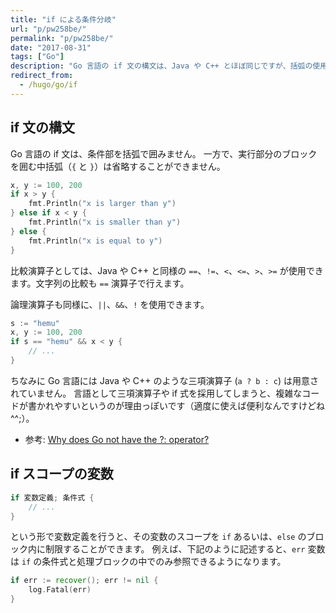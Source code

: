 ```yaml
---
title: "if による条件分岐"
url: "p/pw258be/"
permalink: "p/pw258be/"
date: "2017-08-31"
tags: ["Go"]
description: "Go 言語の if 文の構文は、Java や C++ とほぼ同じですが、括弧の使用ルールが微妙に異なります。"
redirect_from:
  - /hugo/go/if
---
```


if 文の構文
----

Go 言語の if 文は、条件部を括弧で囲みません。
一方で、実行部分のブロックを囲む中括弧（`{` と `}`）は省略することができません。

```go
x, y := 100, 200
if x > y {
	fmt.Println("x is larger than y")
} else if x < y {
	fmt.Println("x is smaller than y")
} else {
	fmt.Println("x is equal to y")
}
```

比較演算子としては、Java や C++ と同様の `==`、`!=`、`<`、`<=`、`>`、`>=` が使用できます。文字列の比較も `==` 演算子で行えます。

論理演算子も同様に、`||`、`&&`、`!` を使用できます。

```go
s := "hemu"
x, y := 100, 200
if s == "hemu" && x < y {
	// ...
}
```

ちなみに Go 言語には Java や C++ のような三項演算子 (`a ? b : c`) は用意されていません。
言語として三項演算子や if 式を採用してしまうと、複雑なコードが書かれやすいというのが理由っぽいです（適度に使えば便利なんですけどね^^;）。

- 参考: [Why does Go not have the ?: operator?](https://go.dev/doc/faq#Control_flow)



if スコープの変数
----

```go
if 変数定義; 条件式 {
	// ...
}
```

という形で変数定義を行うと、その変数のスコープを `if` あるいは、`else` のブロック内に制限することができます。
例えば、下記のように記述すると、`err` 変数は `if` の条件式と処理ブロックの中でのみ参照できるようになります。

```go
if err := recover(); err != nil {
	log.Fatal(err)
}
```

